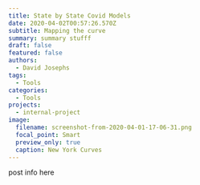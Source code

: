 ```yaml
---
title: State by State Covid Models
date: 2020-04-02T00:57:26.570Z
subtitle: Mapping the curve
summary: summary stufff
draft: false
featured: false
authors:
  - David Josephs
tags:
  - Tools
categories:
  - Tools
projects:
  - internal-project
image:
  filename: screenshot-from-2020-04-01-17-06-31.png
  focal_point: Smart
  preview_only: true
  caption: New York Curves
---
```

post info here